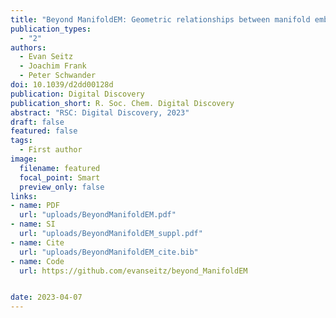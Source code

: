 ```yaml
---
title: "Beyond ManifoldEM: Geometric relationships between manifold embeddings of a continuum of 3D molecular structures and their 2D projections"
publication_types:
  - "2"
authors:
  - Evan Seitz 
  - Joachim Frank 
  - Peter Schwander
doi: 10.1039/d2dd00128d
publication: Digital Discovery
publication_short: R. Soc. Chem. Digital Discovery
abstract: "RSC: Digital Discovery, 2023"
draft: false
featured: false
tags:
  - First author
image:
  filename: featured
  focal_point: Smart
  preview_only: false
links:
- name: PDF
  url: "uploads/BeyondManifoldEM.pdf"
- name: SI
  url: "uploads/BeyondManifoldEM_suppl.pdf"
- name: Cite
  url: "uploads/BeyondManifoldEM_cite.bib"
- name: Code
  url: https://github.com/evanseitz/beyond_ManifoldEM


date: 2023-04-07
---
```

